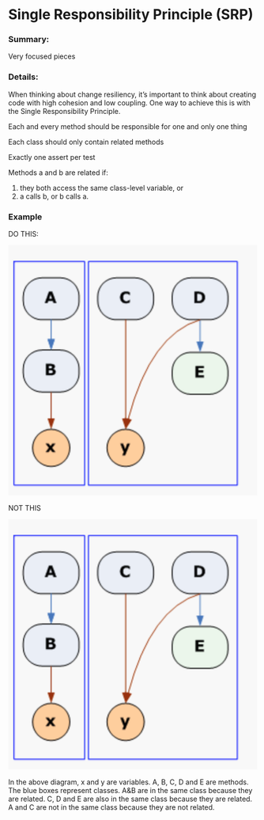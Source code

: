 # Single Responsibility Principle (SRP) 

### Summary:

Very focused pieces


### Details:

When thinking about change resiliency, it’s important to think about creating code with high cohesion and low coupling.  One way to achieve this is with the Single Responsibility Principle.

Each and every method should be responsible for one and only one thing

Each class should only contain related methods

Exactly one assert per test

Methods a and b are related if:



1. they both access the same class-level variable, or
2. a calls b, or b calls a.


### Example

DO THIS:

![Respecting the single responsibility principle](images/srp1.png)


NOT THIS

![Not respecting the Single Responsibility Principle](images/srp2.png)

In the above diagram, x and y are variables. A, B, C, D and E are methods. The blue boxes represent classes. A&B are in the same class because they are related. C, D and E are also in the same class because they are related. A and C are not in the same class because they are not related.
